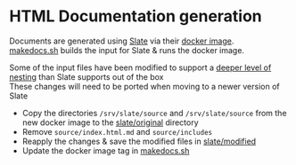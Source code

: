 # HTML Documentation generation

Documents are generated using [Slate](https://github.com/slatedocs/slate) via their [docker image](https://hub.docker.com/r/slatedocs/slate). <br/>
[makedocs.sh](./makedocs.sh) builds the input for Slate & runs the docker image.

Some of the input files have been modified to support a [deeper level of nesting](https://github.com/slatedocs/slate/wiki/Deeper-Nesting) than Slate supports out of the box<br/>
These changes will need to be ported when moving to a newer version of Slate

- Copy the directories `/srv/slate/source` and `/srv/slate/source` from the new docker image to the [slate/original](./slate/original) directory
- Remove `source/index.html.md` and `source/includes`
- Reapply the changes & save the modified files in [slate/modified](./slate/modified)
- Update the docker image tag in [makedocs.sh](./makedocs.sh)
